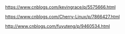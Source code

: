 https://www.cnblogs.com/kevingrace/p/5575666.html


https://www.cnblogs.com/Cherry-Linux/p/7866427.html

http://www.cnblogs.com/fuyuteng/p/9460534.html